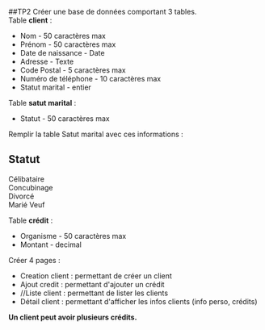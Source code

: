 ##TP2
Créer une base de données comportant 3 tables.  
Table **client** : 
- Nom - 50 caractères max
- Prénom - 50 caractères max
- Date de naissance - Date
- Adresse - Texte
- Code Postal - 5 caractères max
- Numéro de téléphone - 10 caractères max
- Statut marital - entier

Table **satut marital** :
- Statut - 50 caractères max

Remplir la table Satut marital avec ces informations :

Statut   
------           
Célibataire      
Concubinage    
Divorcé     
Marié
Veuf

Table **crédit** :
- Organisme - 50 caractères max
- Montant - decimal

Créer 4 pages : 
- Creation client : permettant de créer un client
- Ajout credit : permettant d'ajouter un crédit
- //Liste client : permettant de lister les clients
- Détail client : permettant d'afficher les infos clients (info perso, crédits)

**Un client peut avoir plusieurs crédits.**